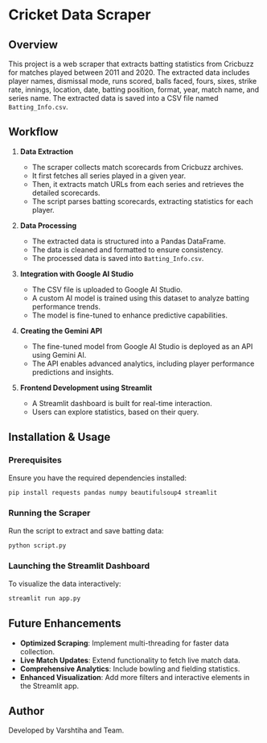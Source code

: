 # Cricket Data Scraper  

## Overview  

This project is a web scraper that extracts batting statistics from Cricbuzz for matches played between 2011 and 2020. The extracted data includes player names, dismissal mode, runs scored, balls faced, fours, sixes, strike rate, innings, location, date, batting position, format, year, match name, and series name. The extracted data is saved into a CSV file named `Batting_Info.csv`.  

## Workflow  

1. **Data Extraction**  
   - The scraper collects match scorecards from Cricbuzz archives.  
   - It first fetches all series played in a given year.  
   - Then, it extracts match URLs from each series and retrieves the detailed scorecards.  
   - The script parses batting scorecards, extracting statistics for each player.  

2. **Data Processing**  
   - The extracted data is structured into a Pandas DataFrame.  
   - The data is cleaned and formatted to ensure consistency.  
   - The processed data is saved into `Batting_Info.csv`.  

3. **Integration with Google AI Studio**  
   - The CSV file is uploaded to Google AI Studio.  
   - A custom AI model is trained using this dataset to analyze batting performance trends.  
   - The model is fine-tuned to enhance predictive capabilities.  

4. **Creating the Gemini API**  
   - The fine-tuned model from Google AI Studio is deployed as an API using Gemini AI.  
   - The API enables advanced analytics, including player performance predictions and insights.  

5. **Frontend Development using Streamlit**  
   - A Streamlit dashboard is built for real-time interaction.  
   - Users can explore statistics, based on their query.  

## Installation & Usage  

### **Prerequisites**  
Ensure you have the required dependencies installed:  

```bash
pip install requests pandas numpy beautifulsoup4 streamlit
```  

### **Running the Scraper**  
Run the script to extract and save batting data:  

```bash
python script.py
```  

### **Launching the Streamlit Dashboard**  
To visualize the data interactively:  

```bash
streamlit run app.py
```  

## Future Enhancements  

- **Optimized Scraping**: Implement multi-threading for faster data collection.  
- **Live Match Updates**: Extend functionality to fetch live match data.  
- **Comprehensive Analytics**: Include bowling and fielding statistics.  
- **Enhanced Visualization**: Add more filters and interactive elements in the Streamlit app.  

## Author  

Developed by Varshtiha and Team.
